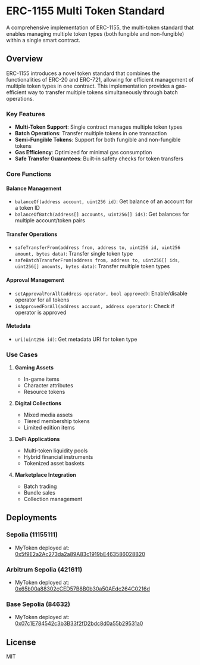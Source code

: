 # ERC-1155 Multi Token Standard

A comprehensive implementation of ERC-1155, the multi-token standard that enables managing multiple token types (both fungible and non-fungible) within a single smart contract.

## Overview

ERC-1155 introduces a novel token standard that combines the functionalities of ERC-20 and ERC-721, allowing for efficient management of multiple token types in one contract. This implementation provides a gas-efficient way to transfer multiple tokens simultaneously through batch operations.

### Key Features

- **Multi-Token Support**: Single contract manages multiple token types
- **Batch Operations**: Transfer multiple tokens in one transaction
- **Semi-Fungible Tokens**: Support for both fungible and non-fungible tokens
- **Gas Efficiency**: Optimized for minimal gas consumption
- **Safe Transfer Guarantees**: Built-in safety checks for token transfers

### Core Functions

#### Balance Management
- `balanceOf(address account, uint256 id)`: Get balance of an account for a token ID
- `balanceOfBatch(address[] accounts, uint256[] ids)`: Get balances for multiple account/token pairs

#### Transfer Operations
- `safeTransferFrom(address from, address to, uint256 id, uint256 amount, bytes data)`: Transfer single token type
- `safeBatchTransferFrom(address from, address to, uint256[] ids, uint256[] amounts, bytes data)`: Transfer multiple token types

#### Approval Management
- `setApprovalForAll(address operator, bool approved)`: Enable/disable operator for all tokens
- `isApprovedForAll(address account, address operator)`: Check if operator is approved

#### Metadata
- `uri(uint256 id)`: Get metadata URI for token type

### Use Cases

1. **Gaming Assets**
   - In-game items
   - Character attributes
   - Resource tokens

2. **Digital Collections**
   - Mixed media assets
   - Tiered membership tokens
   - Limited edition items

3. **DeFi Applications**
   - Multi-token liquidity pools
   - Hybrid financial instruments
   - Tokenized asset baskets

4. **Marketplace Integration**
   - Batch trading
   - Bundle sales
   - Collection management

## Deployments

### Sepolia (11155111)
- MyToken deployed at: [0x5f9E2a2Ac273da2a89A83c1919bE463586028B20](https://sepolia.etherscan.io/address/0x5f9E2a2Ac273da2a89A83c1919bE463586028B20)

### Arbitrum Sepolia (421611)
- MyToken deployed at: [0x65b00a88302cCED57B8B0b30a50AEdc264C0216d](https://sepolia.arbiscan.io/address/0x65b00a88302cCED57B8B0b30a50AEdc264C0216d)

### Base Sepolia (84632)
- MyToken deployed at: [0x07c1E784542c3b3B33f2fD2bdc8d0a55b29531a0](https://sepolia.basescan.org/address/0x07c1E784542c3b3B33f2fD2bdc8d0a55b29531a0)

## License

MIT
